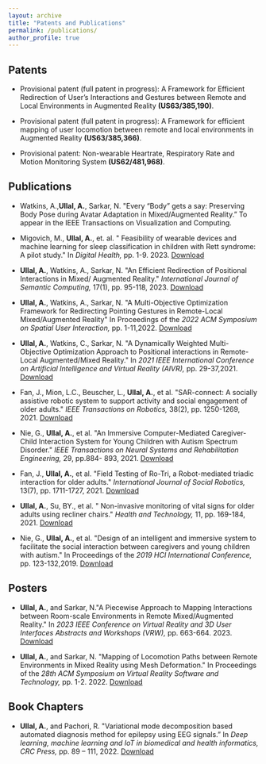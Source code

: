 ```yaml
---
layout: archive
title: "Patents and Publications"
permalink: /publications/
author_profile: true
---
```


<h2>Patents</h2>

* Provisional patent (full patent in progress): A Framework for Efficient Redirection of User’s Interactions and Gestures between Remote and Local Environments in Augmented Reality <b>(US63/385,190)</b>.

* Provisional patent (full patent in progress): A Framework for efficient mapping of user locomotion between remote and local environments in Augmented Reality <b>(US63/385,366)</b>.

* Provisional patent: Non-wearable Heartrate, Respiratory Rate and Motion Monitoring System <b>(US62/481,968)</b>.

<h2>Publications</h2>

* Watkins, A.,**Ullal, A.**, Sarkar, N. "Every “Body” gets a say: Preserving Body Pose during Avatar Adaptation in Mixed/Augmented Reality.” To appear in the IEEE Transactions on Visualization and Computing.

* Migovich, M., **Ullal, A.**, et. al. " Feasibility of wearable devices and machine learning for sleep classification in children with Rett syndrome: A pilot study." In <i>Digital Health,</i> pp. 1-9. 2023. <a href = "https://journals.sagepub.com/doi/full/10.1177/20552076231191622">Download</a>

* **Ullal, A.**, Watkins, A., Sarkar, N. "An Efficient Redirection of Positional Interactions in Mixed/ Augmented Reality." <i>International Journal of Semantic Computing, </i> 17(1), pp. 95-118, 2023. <a href =https://www.worldscientific.com/doi/abs/10.1142/S1793351X22490022>Download</a>

* **Ullal, A.**, Watkins, A., Sarkar, N. "A Multi-Objective Optimization Framework for Redirecting Pointing Gestures in Remote-Local Mixed/Augmented Reality" In Proceedings of the <i>2022 ACM Symposium on Spatial User Interaction, </i> pp. 1-11,2022. <a href = "https://dl.acm.org/doi/abs/10.1145/3565970.3567681">Download</a>

* **Ullal, A.**, Watkins, C., Sarkar, N. "A Dynamically Weighted Multi-Objective Optimization Approach to Positional interactions in Remote-Local Augmented/Mixed Reality." In <i>2021 IEEE International Conference on Artificial Intelligence and Virtual Reality (AIVR),</i> pp. 29-37,2021. <a href = "https://ieeexplore.ieee.org/abstract/document/9644349">Download</a>

* Fan, J., Mion, L.C., Beuscher, L., **Ullal, A.**, et al. "SAR-connect: A socially assistive robotic system to support activity and social engagement of older adults." <i>IEEE Transactions on Robotics, </i> 38(2), pp. 1250-1269, 2021. <a href = "https://ieeexplore.ieee.org/abstract/document/9508157">Download</a>

* Nie, G., **Ullal, A.**, et al. "An Immersive Computer-Mediated Caregiver-Child Interaction System for Young Children with Autism Spectrum Disorder." <i>IEEE Transactions on Neural Systems and Rehabilitation Engineering, </i>29, pp.884- 893, 2021. <a href = "https://ieeexplore.ieee.org/abstract/document/9422789">Download</a>

* Fan, J., **Ullal, A.**, et al. "Field Testing of Ro-Tri, a Robot-mediated triadic interaction for older adults." <i>International Journal of Social Robotics, </i>13(7), pp. 1711-1727, 2021. <a href = "https://link.springer.com/article/10.1007/s12369-021-00760-2">Download</a>

* **Ullal, A.**, Su, BY., et al. " Non-invasive monitoring of vital signs for older adults using recliner chairs." <i>Health and Technology, </i> 11, pp. 169-184, 2021. <a href = "https://link.springer.com/article/10.1007/s12553-020-00503-9">Download</a>

* Nie, G., **Ullal, A.**, et al. "Design of an intelligent and immersive system to facilitate the social interaction between caregivers and young children with autism." In Proceedings of the <i>2019 HCI International Conference, </i> pp. 123-132,2019. <a href = "https://link.springer.com/chapter/10.1007/978-3-030-23563-5_11">Download</a>

<h2>Posters</h2>

* **Ullal, A.**, and Sarkar, N."A Piecewise Approach to Mapping Interactions between Room-scale Environments in Remote Mixed/Augmented Reality." In <i>2023 IEEE Conference on Virtual Reality and 3D User Interfaces Abstracts and Workshops (VRW), </i> pp. 663-664. 2023. <a href = "https://ieeexplore.ieee.org/abstract/document/10108647">Download</a>

* **Ullal, A.**, and Sarkar, N. "Mapping of Locomotion Paths between Remote Environments in Mixed Reality using Mesh Deformation." In Proceedings of the <i>28th ACM Symposium on Virtual Reality Software and Technology, </i> pp. 1-2. 2022. <a href = "https://dl.acm.org/doi/abs/10.1145/3562939.3565665">Download</a>

<h2>Book Chapters</h2>

* **Ullal, A.**, and Pachori, R. "Variational mode decomposition based automated diagnosis method for epilepsy using EEG signals.” In <i>Deep learning, machine learning and IoT in biomedical and health informatics, CRC Press, </i>pp. 89 – 111, 2022. <a href = "https://www.researchgate.net/profile/Sujata-Dash/publication/357923002_Analysis_and_Prediction_of_COVID-19_Pandemic/links/622ee47ea39db062db9bbf5f/Analysis-and-Prediction-of-COVID-19-Pandemic.pdf#page=109">Download</a>
